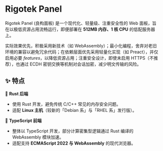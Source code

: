 # Rigotek Panel

Rigotek Panel (良构面板) 是一个现代化、轻量级、注重安全性的 Web 面板，旨在以极低资源占用流畅运行，即便部署在 **512MB 内存、1 核 CPU** 的低配服务器上。  

实际效果优先，积极采用新技术（如 WebAssembly）；最小化编程，舍弃对老旧环境的兼容以避免冗余代码；在依赖层面优先采用轻量化实现（如 Preact），并仅启用必要 *features*，以降低资源占用；注重安全设计，即使未启用 HTTPS（不推荐），也通过 ECDH 密钥交换等机制对会话加密，减少明文传输的风险。  

## ✨ 特点

🚀 **Rust 后端**  
- 使用 Rust 开发，避免传统 C/C++ 常见的内存安全问题。  
- 适配 **Linux 主机**（较新的「Debian 系」与「RHEL 系」发行版）。  

🎨 **TypeScript 前端**  
- 整体以 TypeScript 开发，部分计算密集型逻辑通过 Rust 编译的 WebAssembly 模块加速。  
- 适配支持 **ECMAScript 2022 与 WebAssembly** 的现代浏览器。  
